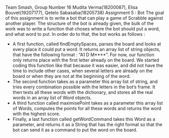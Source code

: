 Team Smash, Group Number 16
Mudita Verma(18200087), Elisa Bouvet(19207177), Qetelo Sabasaba(18205738)
Assignment 5 : Bot
The goal of this assignment is to write a bot that can play a game of Scrabble against another player. The structure of the bot is already given, the bulk of the work was to write a function that choses where the bot should put a word, and what word to put. In order do to that, the bot works as follows :
- A first function, called findEmptySpaces, parses the board and looks at every place it could put a word. It returns an array list of string objects, that have the following format : “A1 D M****”. For now, our function only returns place with the first letter already on the board. We started coding this function like that because it was easier, and did not have the time to include other cases, when several letters are already on the board or when they are not at the beginning of the word.
- The second function takes as a parameter this array list of string, and tries every combination possible with the letters in the bot’s frame. It then tests all these words with the dictionary, and stores all the real words in an array list of Word objects.
- A third function called maximisePoint takes as a parameter this array list of Words, computes the points for all these words and returns the word with the highest score.
- Finally, a last function called getWordCommand takes this Word as a parameter, and returns it as a String that has the right format so that the bot can send it as a command to put the word on the board.
